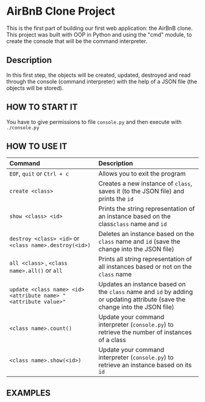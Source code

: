 # AirBnB Clone Project
This is the first part of building our first web application: the AirBnB clone. This project was built with OOP in Python and using the "cmd" module, to create the console that will be the command interpreter.

## Description
In this first step, the objects will be created, updated, destroyed and read through the console (command interpreter) with the help of a JSON file (the objects will be stored).

## HOW TO START IT
You have to give permissions to file ```console.py``` and then execute with ```./console.py```

## HOW TO USE IT


| Command | Description |
| :---       |     :---         |
| ```EOF```, ```quit``` or ```Ctrl + c``` | Allows you to exit the program      |
| ```create <class>```     | Creates a new instance of ```class```, saves it (to the JSON file) and prints the ```id```       |
| ```show <class> <id>``` | Prints the string representation of an instance based on the class```class``` name and ```id``` |
| ```destroy <class> <id>``` or ```<class name>.destroy(<id>)``` | Deletes an instance based on the ```class``` name and ```id``` (save the change into the JSON file) |
| ```all <class>``` , ```<class name>.all()```  or ```all``` |  Prints all string representation of all instances based or not on the ```class``` name |
| ```update <class name> <id> <attribute name> "<attribute value>"``` | Updates an instance based on the ```class``` name and ```id``` by adding or updating attribute (save the change into the JSON file) |
| ```<class name>.count()``` | Update your command interpreter (```console.py```) to retrieve the number of instances of a class |
| ```<class name>.show(<id>)``` | Update your command interpreter (```console.py```) to retrieve an instance based on its ```id``` |


## EXAMPLES
